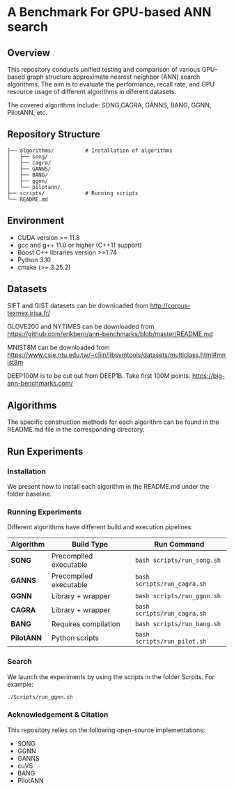 # A Benchmark For GPU-based ANN search
## Overview
This repository conducts unified testing and comparison of various GPU-based graph structure approximate nearest neighbor (ANN) search algorithms. The aim is to evaluate the performance, recall rate, and GPU resource usage of different algorithms in diferent datasets.

The covered algorithms include: SONG,CAGRA, GANNS, BANG, GGNN, PilotANN, etc.

## Repository Structure
```
├── algorithms/          # Installation of algorithms
│   ├── song/
│   ├── cagra/
│   ├── GANNS/
│   ├── BANG/
│   ├── ggnn/
│   └── pilotann/
├── scripts/             # Running scripts           
└── README.md
 ```

## Environment
* CUDA version >= 11.8
* gcc and g++ 11.0 or higher (C++11 support)
* Boost C++ libraries version >=1.74
* Python 3.10
* cmake (>= 3.25.2)

## Datasets
SIFT and GIST datasets can be downloaded from http://corpus-texmex.irisa.fr/

GLOVE200 and NYTIMES can be downloaded from https://github.com/erikbern/ann-benchmarks/blob/master/README.md

MNIST8M can be downloaded from https://www.csie.ntu.edu.tw/~cjlin/libsvmtools/datasets/multiclass.html#mnist8m

DEEP100M is to be cut out from DEEP1B. Take first 100M points. https://big-ann-benchmarks.com/


## Algorithms
The specific construction methods for each algorithm can be found in the README.md file in the corresponding directory.

## Run Experiments

### Installation

We present how to install each algorithm in the README.md under the folder baseline. 

### Running Experiments

Different algorithms have different build and execution pipelines:

| Algorithm | Build Type | Run Command |
|------------|-------------|--------------|
| **SONG** | Precompiled executable | `bash scripts/run_song.sh` |
| **GANNS** | Precompiled executable | `bash scripts/run_cagra.sh` |
| **GGNN** | Library + wrapper | `bash scripts/run_ggnn.sh` |
| **CAGRA** | Library + wrapper | `bash scripts/run_cagra.sh` |
| **BANG** | Requires compilation | `bash scripts/run_bang.sh` |
| **PilotANN** | Python scripts | `bash scripts/run_pilot.sh` |


### Search
We launch the experiments by using the scripts in the folder Scrpits.
For example:
```bash
./Scripts/run_ggnn.sh
```

### Acknowledgement & Citation
This repository relies on the following open-source implementations:
* SONG
* GGNN
* GANNS
* cuVS
* BANG
* PilotANN